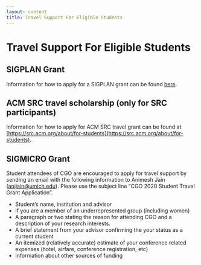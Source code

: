 ```yaml
---
layout: content
title: Travel Support For Eligible Students
---
```

# Travel Support For Eligible Students
## SIGPLAN Grant
Information for how to apply for a SIGPLAN grant can be found [here](http://www.sigplan.org/PAC/).

## ACM SRC travel scholarship (only for SRC participants)
Information for how to apply for ACM SRC travel grant can be found at [https://src.acm.org/about/for-students](https://src.acm.org/about/for-students).

## SIGMICRO Grant
Student attendees of CGO are encouraged to apply for travel support by sending an email with the following information to Animesh Jain (anijain@umich.edu). Please use the subject line “CGO 2020 Student Travel Grant Application”.
* Student’s name, institution and advisor
* If you are a member of an underrepresented group (including women)
* A paragraph or two stating the reason for attending CGO and a description of your research interests.
* A brief statement from your advisor confirming the your status as a current student
* An itemized (relatively accurate) estimate of your conference related expenses (hotel, airfare, conference registration, etc)
* Information about other sources of funding
